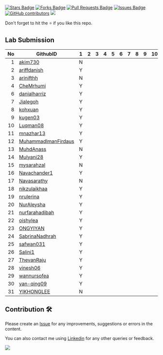 <a href="https://github.com/drshahizan/software-engineering/stargazers"><img src="https://img.shields.io/github/stars/drshahizan/software-engineering" alt="Stars Badge"/></a>
<a href="https://github.com/drshahizan/software-engineering/network/members"><img src="https://img.shields.io/github/forks/drshahizan/software-engineering" alt="Forks Badge"/></a>
<a href="https://github.com/drshahizan/software-engineering/pulls"><img src="https://img.shields.io/github/issues-pr/drshahizan/software-engineering" alt="Pull Requests Badge"/></a>
<a href="https://github.com/drshahizan/software-engineering/issues"><img src="https://img.shields.io/github/issues/drshahizan/software-engineering" alt="Issues Badge"/></a>
<a href="https://github.com/drshahizan/software-engineering/graphs/contributors"><img alt="GitHub contributors" src="https://img.shields.io/github/contributors/drshahizan/software-engineering?color=2b9348"></a>
![](https://visitor-badge.glitch.me/badge?page_id=drshahizan/software-engineering)

Don't forget to hit the :star: if you like this repo.

## Lab Submission


| No | GithubID | 1 | 2 | 3 | 4 | 5 | 6 | 7 | 8 | 9 | 10 |
| -----: | ----- | :------: | :------: | ------:|------:|------:| ------:|------:|------:|------:| ------:|
| 1 | [akim730](https://github.com/akim730) |N|
| 2 | [ariffdanish](https://github.com/ariffdanish) |Y|
| 3 | [arinifthh](https://github.com/arinifthh) |N|
| 4 | [CheMrhumi](https://github.com/CheMrhumi) |Y|
| 6 | [danialharriz](https://github.com/danialharriz)  |Y|
| 7 | [Jialegoh](https://github.com/Jialegoh)  |Y|
| 8 | [kohxuan](https://github.com/kohxuan)  |Y|
| 9 | [kugen03](https://github.com/kugen03)  |Y|
| 10 | [Luqman08](https://github.com/Luqman08)  |Y|
| 11 | [mnazhar13](https://github.com/mnazhar13)  |Y|
| 12 | [MuhammadImanFirdaus](https://github.com/MuhammadImanFirdaus)  |Y|
| 13 | [MuhdAnass](https://github.com/MuhdAnass)  |N|
| 14 | [Mulyani28](https://github.com/Mulyani28)  |Y|
| 15 | [mysarahzal](https://github.com/mysarahzal)  |N|
| 16 | [Navachander1](https://github.com/Navachander1) |Y|
| 17 | [Navasarathy](https://github.com/Navasarathy)  |N|
| 18 | [nikzulaikhaa](https://github.com/nikzulaikhaa)  |Y|
| 19 | [nrulerina](https://github.com/nrulerina)  |Y|
| 20 | [NurAleysha](https://github.com/NurAleysha)  |Y|
| 21 | [nurfarahadibah](https://github.com/nurfarahadibah)  |Y|
| 22 | [oishylea](https://github.com/oishylea)  | Y|
| 23 | [ONGYIYAN](https://github.com/ONGYIYAN)  |Y|
| 24 | [SabrinaNadhrah](https://github.com/SabrinaNadhrah)  |Y|
| 25 | [safwan031](https://github.com/safwan031)  |Y|
| 26 | [Salini1](https://github.com/Salini1)  |Y|
| 27 | [ThevanRaju](https://github.com/ThevanRaju)  |Y|
| 28 | [vinesh06](https://github.com/vinesh06)  |Y|
| 29 | [wannursofea](https://github.com/wannursofea)  |Y|
| 30 | [yan-qing09](https://github.com/yan-qing09)  |Y|
| 31 | [YIKHONGLEE](https://github.com/YIKHONGLEE)  |N|


## Contribution 🛠️
Please create an [Issue](https://github.com/drshahizan/software-engineering/issues) for any improvements, suggestions or errors in the content.

You can also contact me using [Linkedin](https://www.linkedin.com/in/drshahizan/) for any other queries or feedback.

![](https://visitor-badge.glitch.me/badge?page_id=drshahizan)
